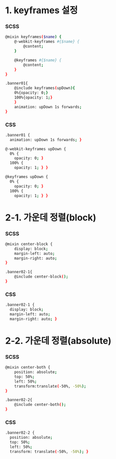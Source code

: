 # 1. keyframes 설정

### SCSS
```sh
@mixin keyframes($name) {
    @-webkit-keyframes #{$name} {
        @content;
    }

    @keyframes #{$name} {
        @content;
    }
}

.banner01{
    @include keyframes(upDown){
    0%{opacity: 0;}
    100%{opacity: 1;}    
    }
    animation: upDown 1s forwards;
}
```
### CSS
```sh
.banner01 {
  animation: upDown 1s forwards; }

@-webkit-keyframes upDown {
  0% {
    opacity: 0; }
  100% {
    opacity: 1; } }

@keyframes upDown {
  0% {
    opacity: 0; }
  100% {
    opacity: 1; } }

```

# 2-1. 가운데 정렬(block)

### SCSS
```sh
@mixin center-block {
    display: block;
    margin-left: auto;
    margin-right: auto;
}

.banner02-1{
    @include center-block();
}
```
### CSS
```sh
.banner02-1 {
  display: block;
  margin-left: auto;
  margin-right: auto; }

```

# 2-2. 가운데 정렬(absolute)

### SCSS
```sh
@mixin center-both {
    position: absolute;
    top: 50%;
    left: 50%;
    transform:translate(-50%, -50%);
}

.banner02-2{
    @include center-both();
}
```
### CSS

```sh
.banner02-2 {
  position: absolute;
  top: 50%;
  left: 50%;
  transform: translate(-50%, -50%); }
  
```